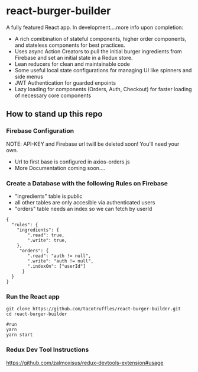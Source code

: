 # react-burger-builder

A fully featured React app. In development....more info upon completion:
- A rich comibination of stateful components, higher order components, and stateless components for best practices.
- Uses async Action Creators to pull the initial burger ingredients from Firebase and set an initial state in a Redux store.
- Lean reducers for clean and maintainable code 
- Some useful local state configurations for managing UI like spinners and side menus
- JWT Authentication for guarded enpoints
- Lazy loading for components (Orders, Auth, Checkout) for faster loading of necessary core components


## How to stand up this repo

### Firebase Configuration
NOTE: API-KEY and Firebase url twill be deleted soon! You'll need your own.
- Url to first base is configured in axios-orders.js
- More Documentation coming soon....

### Create a Database with the following Rules on Firebase 
- "ingredients" table is public
- all other tables are only accesible via authenticated users
- "orders" table needs an index so we can fetch by userId

```
{
  "rules": {
    "ingredients": {
        ".read": true,
        ".write": true,	
    },
     "orders": {
        ".read": "auth != null",
        ".write": "auth != null",
        ".indexOn": ["userId"]
      }
  }
}
```

###  Run the React app 

```shell
git clone https://github.com/tacotruffles/react-burger-builder.git
cd react-burger-builder

#run
yarn
yarn start
```

### Redux Dev Tool Instructions

https://github.com/zalmoxisus/redux-devtools-extension#usage

